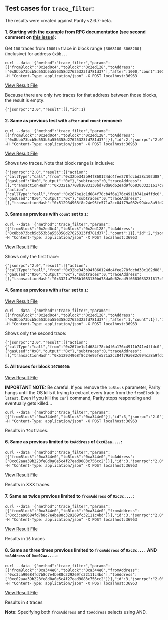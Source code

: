 ## Test cases for `trace_filter`:

The results were created against Parity v2.6.7-beta.

#### 1. Starting with the example from RPC documentation (see second comment on [this issue](https://github.com/openethereum/wiki/issues/369)):

Get `100` traces from `1000th` trace in block range `[3068100-3068200]` (inclusive) for address `0x8b...`

```[bash]
curl --data '{"method":"trace_filter","params":[{"fromBlock":"0x2ed0c4","toBlock":"0x2ed128","toAddress":["0x8bbb73bcb5d553b5a556358d27625323fd781d37"],"after":1000,"count":100}],"id":1,"jsonrpc":"2.0"}' -H "Content-Type: application/json" -X POST localhost:36963
```

[View Result File](./result1.json)

Because there are only two traces for that address between those blocks, the result is empty:

```[json]
{"jsonrpc":"2.0","result":[],"id":1}
```

#### 2. Same as previous test with `after` and `count` removed:

```[bash]
curl --data '{"method":"trace_filter","params":[{"fromBlock":"0x2ed0c4","toBlock":"0x2ed128","toAddress":["0x8bbb73bcb5d553b5a556358d27625323fd781d37"]}],"id":2,"jsonrpc":"2.0"}' -H "Content-Type: application/json" -X POST localhost:36963
```

[View Result File](./result2.json)

Shows two traces. Note that block range is inclusive:

```[json]
{"jsonrpc":"2.0","result":[{"action":{"callType":"call","from":"0x32be343b94f860124dc4fee278fdcbd38c102d88","gas":"0x4c40d","input":"0x","to":"0x8bbb73bcb5d553b5a556358d27625323fd781d37","value":"0x3f0650ec47fd240000"},"blockHash":"0x86df301bcdd8248d982dbf039f09faf792684e1aeee99d5b58b77d620008b80f","blockNumber":3068183,"result":{"gasUsed":"0x0","output":"0x"},"subtraces":0,"traceAddress":[],"transactionHash":"0x3321a7708b1083130bd78da0d62ead9f6683033231617c9d268e2c7e3fa6c104","transactionPosition":3,"type":"call"},{"action":{"callType":"call","from":"0x267be1c1d684f78cb4f6a176c4911b741e4ffdc0","gas":"0x2328","input":"0x","to":"0x8bbb73bcb5d553b5a556358d27625323fd781d37","value":"0x3a0db91420edd20000"},"blockHash":"0xd41acd1affdddd519190f912bed89e3db49d015b269e50e901c64e816f2ebd74","blockNumber":3068200,"result":{"gasUsed":"0x0","output":"0x"},"subtraces":0,"traceAddress":[],"transactionHash":"0x512934968f8c24e95fe571a2cc84f79a082c994ca8a9fd263c3486ba56f4b77f","transactionPosition":1,"type":"call"}],"id":2}
```

#### 3. Same as previous with `count` set to `1`:

```[bash]
curl --data '{"method":"trace_filter","params":[{"fromBlock":"0x2ed0c4","toBlock":"0x2ed128","toAddress":["0x8bbb73bcb5d553b5a556358d27625323fd781d37"],"count":1}],"id":2,"jsonrpc":"2.0"}' -H "Content-Type: application/json" -X POST localhost:36963
```

[View Result File](./result3.json)

Shows only the first trace:

```[json]
{"jsonrpc":"2.0","result":[{"action":{"callType":"call","from":"0x32be343b94f860124dc4fee278fdcbd38c102d88","gas":"0x4c40d","input":"0x","to":"0x8bbb73bcb5d553b5a556358d27625323fd781d37","value":"0x3f0650ec47fd240000"},"blockHash":"0x86df301bcdd8248d982dbf039f09faf792684e1aeee99d5b58b77d620008b80f","blockNumber":3068183,"result":{"gasUsed":"0x0","output":"0x"},"subtraces":0,"traceAddress":[],"transactionHash":"0x3321a7708b1083130bd78da0d62ead9f6683033231617c9d268e2c7e3fa6c104","transactionPosition":3,"type":"call"}],"id":2}
```

#### 4. Same as previous with `after` set to `1`:

[View Result File](./result4.json)

```[bash]
curl --data '{"method":"trace_filter","params":[{"fromBlock":"0x2ed0c4","toBlock":"0x2ed128","toAddress":["0x8bbb73bcb5d553b5a556358d27625323fd781d37"],"after":1,"count":1}],"id":2,"jsonrpc":"2.0"}' -H "Content-Type: application/json" -X POST localhost:36963
```

Shows only the second trace:

```[json]
{"jsonrpc":"2.0","result":[{"action":{"callType":"call","from":"0x267be1c1d684f78cb4f6a176c4911b741e4ffdc0","gas":"0x2328","input":"0x","to":"0x8bbb73bcb5d553b5a556358d27625323fd781d37","value":"0x3a0db91420edd20000"},"blockHash":"0xd41acd1affdddd519190f912bed89e3db49d015b269e50e901c64e816f2ebd74","blockNumber":3068200,"result":{"gasUsed":"0x0","output":"0x"},"subtraces":0,"traceAddress":[],"transactionHash":"0x512934968f8c24e95fe571a2cc84f79a082c994ca8a9fd263c3486ba56f4b77f","transactionPosition":1,"type":"call"}],"id":2}
```

#### 5. All traces for block `10700000`:

[View Result File](./result5.json)

**IMPORTANT NOTE:** Be careful. If you remove the `toBlock` parameter, Parity hangs until the OS kills it trying to extract every trace from the `fromBlock` to `latest`. Even if you kill the `curl` command, Parity stops responding and eventually gets killed...

```[bash]
curl --data '{"method":"trace_filter","params":[{"fromBlock":"0xa344e0","toBlock":"0xa344e0"}],"id":3,"jsonrpc":"2.0"}' -H "Content-Type: application/json" -X POST localhost:36963
```

Results in `794` traces.

#### 6. Same as previous limited to `toAddress` of `0xc02aa....`:

```[bash]
curl --data '{"method":"trace_filter","params":[{"fromBlock":"0xa344e0","toBlock":"0xa344e0","toAddress":["0xc02aaa39b223fe8d0a0e5c4f27ead9083c756cc2"]}],"id":3,"jsonrpc":"2.0"}' -H "Content-Type: application/json" -X POST localhost:36963
```

[View Result File](./result6.json)

Results in XXX traces.

#### 7. Same as twice previous limited to `fromAddress` of `0xc3c....`:

```[bash]
curl --data '{"method":"trace_filter","params":[{"fromBlock":"0xa344e0","toBlock":"0xa344e0","fromAddress":["0xc3ca90684fd7b8c7e4be88c329269fc32111c4bd"]}],"id":3,"jsonrpc":"2.0"}' -H "Content-Type: application/json" -X POST localhost:36963
```

[View Result File](./result7.json)

Results in `16` traces

#### 8. Same as three times previous limited to `fromAddress` of `0xc3c....` AND `toAddress` of `0xc02aa....`:

```[bash]
curl --data '{"method":"trace_filter","params":[{"fromBlock":"0xa344e0","toBlock":"0xa344e0","fromAddress":["0xc3ca90684fd7b8c7e4be88c329269fc32111c4bd"],"toAddress":["0xc02aaa39b223fe8d0a0e5c4f27ead9083c756cc2"]}],"id":3,"jsonrpc":"2.0"}' -H "Content-Type: application/json" -X POST localhost:36963
```

[View Result File](./result8.json)

Results in `4` traces

**Note:** Specifying both `fromAddress` and `toAddress` selects using AND.
